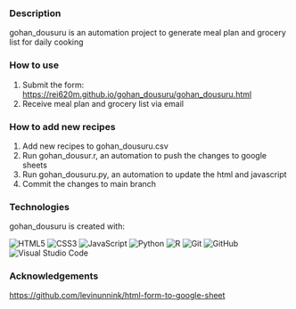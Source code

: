 ### Description
gohan_dousuru is an automation project to generate meal plan and grocery list for daily cooking

### How to use
1. Submit the form: https://rei620m.github.io/gohan_dousuru/gohan_dousuru.html
2. Receive meal plan and grocery list via email

### How to add new recipes
1. Add new recipes to gohan_dousuru.csv 
2. Run gohan_dousur.r, an automation to push the changes to google sheets
3. Run gohan_dousuru.py, an automation to update the html and javascript 
4. Commit the changes to main branch

### Technologies
gohan_dousuru is created with:

![HTML5](https://img.shields.io/badge/html5-%23E34F26.svg?style=for-the-badge&logo=html5&logoColor=white)
![CSS3](https://img.shields.io/badge/css3-%231572B6.svg?style=for-the-badge&logo=css3&logoColor=white)
![JavaScript](https://img.shields.io/badge/javascript-%23323330.svg?style=for-the-badge&logo=javascript&logoColor=%23F7DF1E)
![Python](https://img.shields.io/badge/python-3670A0?style=for-the-badge&logo=python&logoColor=ffdd54)
![R](https://img.shields.io/badge/r-%23276DC3.svg?style=for-the-badge&logo=r&logoColor=white)
![Git](https://img.shields.io/badge/git-%23F05033.svg?style=for-the-badge&logo=git&logoColor=white)
![GitHub](https://img.shields.io/badge/github-%23121011.svg?style=for-the-badge&logo=github&logoColor=white)
![Visual Studio Code](https://img.shields.io/badge/Visual%20Studio%20Code-0078d7.svg?style=for-the-badge&logo=visual-studio-code&logoColor=white)

### Acknowledgements
https://github.com/levinunnink/html-form-to-google-sheet
